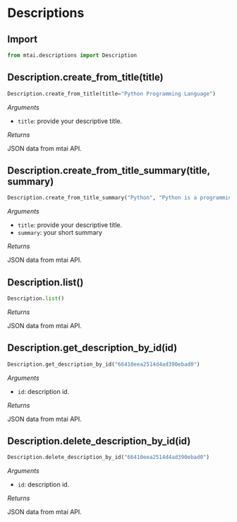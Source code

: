 # Descriptions

## Import
```python
from mtai.descriptions import Description
```
## Description.create_from_title(title)

```python
Description.create_from_title(title="Python Programming Language")
```
*Arguments*

- `title`: provide your descriptive title.

*Returns*

JSON data from mtai API.

## Description.create_from_title_summary(title, summary)
```python
Description.create_from_title_summary("Python", "Python is a programming language")
```

*Arguments*

- `title`: provide your descriptive title.
- `summary`: your short summary
  
*Returns*

JSON data from mtai API.

## Description.list()
```python
Description.list()
```

*Returns*

JSON data from mtai API.

## Description.get_description_by_id(id)
```python
Description.get_description_by_id("66410eea2514d4ad390ebad0")
```

*Arguments*

- `id`: description id.

*Returns*

JSON data from mtai API.

## Description.delete_description_by_id(id)
```python
Description.delete_description_by_id("66410eea2514d4ad390ebad0")
```

*Arguments*

- `id`: description id.

*Returns*

JSON data from mtai API.